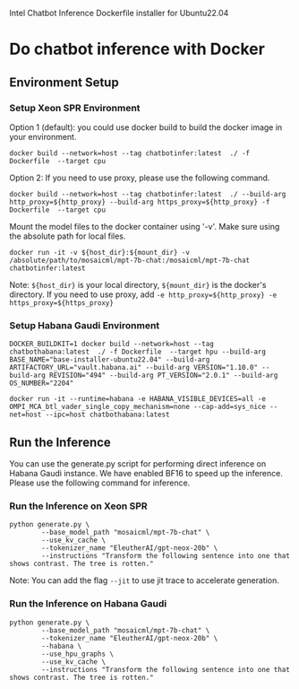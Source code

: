 Intel Chatbot Inference Dockerfile installer for Ubuntu22.04

# Do chatbot inference with Docker

## Environment Setup

### Setup Xeon SPR Environment
Option 1 (default): you could use docker build to build the docker image in your environment.
```
docker build --network=host --tag chatbotinfer:latest  ./ -f Dockerfile  --target cpu
```

Option 2: If you need to use proxy, please use the following command.
```
docker build --network=host --tag chatbotinfer:latest  ./ --build-arg http_proxy=${http_proxy} --build-arg https_proxy=${http_proxy} -f Dockerfile  --target cpu  
```

Mount the model files to the docker container using '-v'. Make sure using the absolute path for local files.
```
docker run -it -v ${host_dir}:${mount_dir} -v /absolute/path/to/mosaicml/mpt-7b-chat:/mosaicml/mpt-7b-chat chatbotinfer:latest
```

Note: `${host_dir}` is your local directory, `${mount_dir}` is the docker's directory. If you need to use proxy, add `-e http_proxy=${http_proxy} -e https_proxy=${https_proxy}`


### Setup Habana Gaudi Environment
```
DOCKER_BUILDKIT=1 docker build --network=host --tag chatbothabana:latest  ./ -f Dockerfile  --target hpu --build-arg BASE_NAME="base-installer-ubuntu22.04" --build-arg ARTIFACTORY_URL="vault.habana.ai" --build-arg VERSION="1.10.0" --build-arg REVISION="494" --build-arg PT_VERSION="2.0.1" --build-arg OS_NUMBER="2204"
```

```
docker run -it --runtime=habana -e HABANA_VISIBLE_DEVICES=all -e OMPI_MCA_btl_vader_single_copy_mechanism=none --cap-add=sys_nice --net=host --ipc=host chatbothabana:latest 
```

## Run the Inference
You can use the generate.py script for performing direct inference on Habana Gaudi instance. We have enabled BF16 to speed up the inference. Please use the following command for inference.

### Run the Inference on Xeon SPR
```
python generate.py \
        --base_model_path "mosaicml/mpt-7b-chat" \
        --use_kv_cache \
        --tokenizer_name "EleutherAI/gpt-neox-20b" \
        --instructions "Transform the following sentence into one that shows contrast. The tree is rotten."
```

Note: You can add the flag `--jit` to use jit trace to accelerate generation.

### Run the Inference on Habana Gaudi
```
python generate.py \
        --base_model_path "mosaicml/mpt-7b-chat" \
        --tokenizer_name "EleutherAI/gpt-neox-20b" \
        --habana \
        --use_hpu_graphs \
        --use_kv_cache \
        --instructions "Transform the following sentence into one that shows contrast. The tree is rotten."
```
